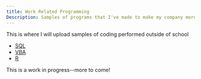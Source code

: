 ```yaml
---
title: Work Related Programming
Description: Samples of programs that I've made to make my company more productive!
---
```

This is where I will upload samples of coding performed outside of school
 - [SQL](/sql/index.md)
 - [VBA](/vba/index.md)
 - [R](/r/index.md)


This is a work in progress--more to come!
